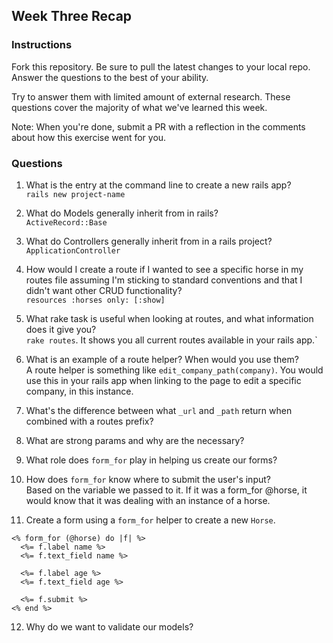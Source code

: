 ## Week Three Recap

### Instructions
Fork this repository. Be sure to pull the latest changes to your local repo. Answer the questions to the best of your ability.

Try to answer them with limited amount of external research. These questions cover the majority of what we've learned this week.

Note: When you're done, submit a PR with a reflection in the comments about how this exercise went for you.

### Questions

1. What is the entry at the command line to create a new rails app?<br>
`rails new project-name` 

2. What do Models generally inherit from in rails?<br>
`ActiveRecord::Base`

3. What do Controllers generally inherit from in a rails project?<br>
`ApplicationController`

4. How would I create a route if I wanted to see a specific horse in my routes file assuming I'm sticking to standard conventions and that I didn't want other CRUD functionality?<br>
`resources :horses only: [:show]`

5. What rake task is useful when looking at routes, and what information does it give you?<br>
`rake routes`. It shows you all current routes available in your rails app.`

6. What is an example of a route helper? When would you use them?<br>
A route helper is something like `edit_company_path(company)`. You would use this in your rails app when linking to the page to edit a specific company, in this instance.

7. What's the difference between what `_url` and `_path` return when combined with a routes prefix?

8. What are strong params and why are the necessary? <br>

9. What role does `form_for` play in helping us create our forms? <br>


10. How does `form_for` know where to submit the user's input? <br>
Based on the variable we passed to it. If it was a form_for @horse, it would know that it was dealing with an instance of a horse.

11. Create a form using a `form_for` helper to create a new `Horse`. <br>
```
<% form_for (@horse) do |f| %>
  <%= f.label name %>
  <%= f.text_field name %>
  
  <%= f.label age %>
  <%= f.text_field age %>
  
  <%= f.submit %>
<% end %>
```

12. Why do we want to validate our models?
